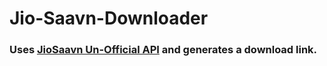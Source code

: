 # Jio-Saavn-Downloader

### Uses [JioSaavn Un-Official API](https://github.com/cyberboysumanjay/JioSaavnAPI) and generates a download link.
